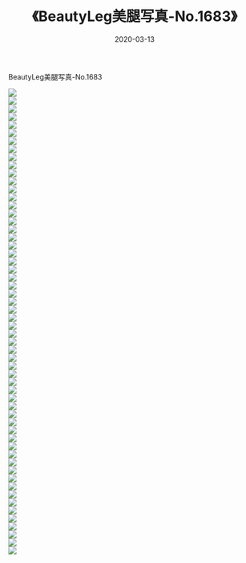 ﻿---
layout: post
title:  《BeautyLeg美腿写真-No.1683》
date:   2020-03-13
img: http://img.660000.xyz/Sharelink/网络美图/2020/BeautyLeg美腿写真-No.1683/000.jpg
categories: [美女, 清纯, 唯美]
---

BeautyLeg美腿写真-No.1683

  ![](http://img.660000.xyz/Sharelink/网络美图/2020/BeautyLeg美腿写真-No.1683/001.jpg) <br> ![](http://img.660000.xyz/Sharelink/网络美图/2020/BeautyLeg美腿写真-No.1683/002.jpg) <br> ![](http://img.660000.xyz/Sharelink/网络美图/2020/BeautyLeg美腿写真-No.1683/003.jpg) <br> ![](http://img.660000.xyz/Sharelink/网络美图/2020/BeautyLeg美腿写真-No.1683/004.jpg) <br> ![](http://img.660000.xyz/Sharelink/网络美图/2020/BeautyLeg美腿写真-No.1683/005.jpg) <br> ![](http://img.660000.xyz/Sharelink/网络美图/2020/BeautyLeg美腿写真-No.1683/006.jpg) <br> ![](http://img.660000.xyz/Sharelink/网络美图/2020/BeautyLeg美腿写真-No.1683/007.jpg) <br> ![](http://img.660000.xyz/Sharelink/网络美图/2020/BeautyLeg美腿写真-No.1683/008.jpg) <br> ![](http://img.660000.xyz/Sharelink/网络美图/2020/BeautyLeg美腿写真-No.1683/009.jpg) <br> ![](http://img.660000.xyz/Sharelink/网络美图/2020/BeautyLeg美腿写真-No.1683/010.jpg) <br> ![](http://img.660000.xyz/Sharelink/网络美图/2020/BeautyLeg美腿写真-No.1683/011.jpg) <br> ![](http://img.660000.xyz/Sharelink/网络美图/2020/BeautyLeg美腿写真-No.1683/012.jpg) <br> ![](http://img.660000.xyz/Sharelink/网络美图/2020/BeautyLeg美腿写真-No.1683/013.jpg) <br> ![](http://img.660000.xyz/Sharelink/网络美图/2020/BeautyLeg美腿写真-No.1683/014.jpg) <br> ![](http://img.660000.xyz/Sharelink/网络美图/2020/BeautyLeg美腿写真-No.1683/015.jpg) <br> ![](http://img.660000.xyz/Sharelink/网络美图/2020/BeautyLeg美腿写真-No.1683/016.jpg) <br> ![](http://img.660000.xyz/Sharelink/网络美图/2020/BeautyLeg美腿写真-No.1683/017.jpg) <br> ![](http://img.660000.xyz/Sharelink/网络美图/2020/BeautyLeg美腿写真-No.1683/018.jpg) <br> ![](http://img.660000.xyz/Sharelink/网络美图/2020/BeautyLeg美腿写真-No.1683/019.jpg) <br> ![](http://img.660000.xyz/Sharelink/网络美图/2020/BeautyLeg美腿写真-No.1683/020.jpg) <br> ![](http://img.660000.xyz/Sharelink/网络美图/2020/BeautyLeg美腿写真-No.1683/021.jpg) <br> ![](http://img.660000.xyz/Sharelink/网络美图/2020/BeautyLeg美腿写真-No.1683/022.jpg) <br> ![](http://img.660000.xyz/Sharelink/网络美图/2020/BeautyLeg美腿写真-No.1683/023.jpg) <br> ![](http://img.660000.xyz/Sharelink/网络美图/2020/BeautyLeg美腿写真-No.1683/024.jpg) <br> ![](http://img.660000.xyz/Sharelink/网络美图/2020/BeautyLeg美腿写真-No.1683/025.jpg) <br> ![](http://img.660000.xyz/Sharelink/网络美图/2020/BeautyLeg美腿写真-No.1683/026.jpg) <br> ![](http://img.660000.xyz/Sharelink/网络美图/2020/BeautyLeg美腿写真-No.1683/027.jpg) <br> ![](http://img.660000.xyz/Sharelink/网络美图/2020/BeautyLeg美腿写真-No.1683/028.jpg) <br> ![](http://img.660000.xyz/Sharelink/网络美图/2020/BeautyLeg美腿写真-No.1683/029.jpg) <br> ![](http://img.660000.xyz/Sharelink/网络美图/2020/BeautyLeg美腿写真-No.1683/030.jpg) <br> ![](http://img.660000.xyz/Sharelink/网络美图/2020/BeautyLeg美腿写真-No.1683/031.jpg) <br> ![](http://img.660000.xyz/Sharelink/网络美图/2020/BeautyLeg美腿写真-No.1683/032.jpg) <br> ![](http://img.660000.xyz/Sharelink/网络美图/2020/BeautyLeg美腿写真-No.1683/033.jpg) <br> ![](http://img.660000.xyz/Sharelink/网络美图/2020/BeautyLeg美腿写真-No.1683/034.jpg) <br> ![](http://img.660000.xyz/Sharelink/网络美图/2020/BeautyLeg美腿写真-No.1683/035.jpg) <br> ![](http://img.660000.xyz/Sharelink/网络美图/2020/BeautyLeg美腿写真-No.1683/036.jpg) <br> ![](http://img.660000.xyz/Sharelink/网络美图/2020/BeautyLeg美腿写真-No.1683/037.jpg) <br> ![](http://img.660000.xyz/Sharelink/网络美图/2020/BeautyLeg美腿写真-No.1683/038.jpg) <br> ![](http://img.660000.xyz/Sharelink/网络美图/2020/BeautyLeg美腿写真-No.1683/039.jpg) <br> ![](http://img.660000.xyz/Sharelink/网络美图/2020/BeautyLeg美腿写真-No.1683/040.jpg) <br> ![](http://img.660000.xyz/Sharelink/网络美图/2020/BeautyLeg美腿写真-No.1683/041.jpg) <br> ![](http://img.660000.xyz/Sharelink/网络美图/2020/BeautyLeg美腿写真-No.1683/042.jpg) <br> ![](http://img.660000.xyz/Sharelink/网络美图/2020/BeautyLeg美腿写真-No.1683/043.jpg) <br> ![](http://img.660000.xyz/Sharelink/网络美图/2020/BeautyLeg美腿写真-No.1683/044.jpg) <br> ![](http://img.660000.xyz/Sharelink/网络美图/2020/BeautyLeg美腿写真-No.1683/045.jpg) <br> ![](http://img.660000.xyz/Sharelink/网络美图/2020/BeautyLeg美腿写真-No.1683/046.jpg) <br> ![](http://img.660000.xyz/Sharelink/网络美图/2020/BeautyLeg美腿写真-No.1683/047.jpg) <br> ![](http://img.660000.xyz/Sharelink/网络美图/2020/BeautyLeg美腿写真-No.1683/048.jpg) <br> ![](http://img.660000.xyz/Sharelink/网络美图/2020/BeautyLeg美腿写真-No.1683/049.jpg) <br> ![](http://img.660000.xyz/Sharelink/网络美图/2020/BeautyLeg美腿写真-No.1683/050.jpg) <br> ![](http://img.660000.xyz/Sharelink/网络美图/2020/BeautyLeg美腿写真-No.1683/051.jpg) <br> ![](http://img.660000.xyz/Sharelink/网络美图/2020/BeautyLeg美腿写真-No.1683/052.jpg) <br> ![](http://img.660000.xyz/Sharelink/网络美图/2020/BeautyLeg美腿写真-No.1683/053.jpg) <br> ![](http://img.660000.xyz/Sharelink/网络美图/2020/BeautyLeg美腿写真-No.1683/054.jpg) <br> ![](http://img.660000.xyz/Sharelink/网络美图/2020/BeautyLeg美腿写真-No.1683/055.jpg) <br> ![](http://img.660000.xyz/Sharelink/网络美图/2020/BeautyLeg美腿写真-No.1683/056.jpg) <br> ![](http://img.660000.xyz/Sharelink/网络美图/2020/BeautyLeg美腿写真-No.1683/057.jpg) <br> ![](http://img.660000.xyz/Sharelink/网络美图/2020/BeautyLeg美腿写真-No.1683/058.jpg) <br>